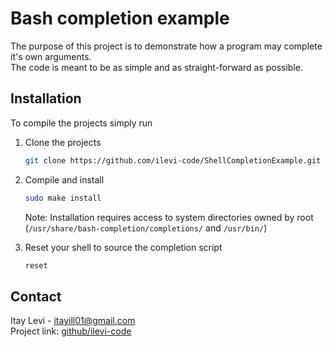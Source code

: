 # Bash completion example

The purpose of this project is to demonstrate how a program may complete it's own arguments.  
The code is meant to be as simple and as straight-forward as possible.

## Installation

To compile the projects simply run

1. Clone the projects

    ```sh
    git clone https://github.com/ilevi-code/ShellCompletionExample.git
    ```

2. Compile and install

    ```sh
    sudo make install
    ```

    Note: Installation requires access to system directories owned by root (`/usr/share/bash-completion/completions/` and `/usr/bin/`)

3. Reset your shell to source the completion script

    ```sh
    reset
    ```

## Contact

Itay Levi - itayill01@gmail.com  
Project link: [github/ilevi-code](https://github.com/ilevi-code)
